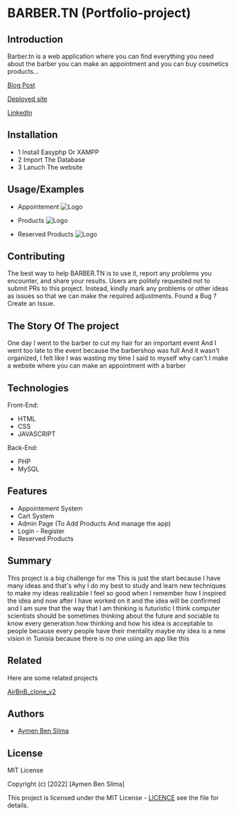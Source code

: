 # BARBER.TN (Portfolio-project)




## Introduction
Barber.tn is a web application where you can find everything you need
about the barber you can make an appointment and you can buy cosmetics products...

[Blog Post](https://www.linkedin.com/in/aymen-ben-slima-011712217/)

[Deployed site](https://aymenbenslima0.wixsite.com/barbertn/)

[LinkedIn](https://www.linkedin.com/in/aymen-ben-slima-011712217/)

## Installation
- 1 Install Easyphp Or XAMPP
- 2 Import The Database
- 3 Lanuch The website

## Usage/Examples

* Appointement
![Logo](https://i.imgur.com/n2rcBaD.jpg)

* Products
![Logo](https://i.imgur.com/CA4hndQ.jpg)

* Reserved Products
![Logo](https://i.imgur.com/7Bjg39A.jpg)



## Contributing

The best way to help BARBER.TN is to use it, report any problems you encounter, and share your results.
Users are politely requested not to submit PRs to this project. Instead, kindly mark any problems or other ideas as issues so that we can make the required adjustments.
Found a Bug ? Create an Issue.

## The Story Of The project
One day I went to the barber to cut my hair for an important event
And I went too late to the event because the barbershop was full
And it wasn't organized, I felt like I was wasting my time
I said to myself why can't I make a website where you can make an appointment with a barber

## Technologies
Front-End:
* HTML
* CSS
* JAVASCRIPT

Back-End:
* PHP
* MySQL


## Features

- Appointement System
- Cart System
- Admin Page (To Add Products And manage the app)
- Login - Register
- Reserved Products

## Summary

This project is a big challenge for me
This is just the start because I have many ideas and that's why I do my best to study and learn new techniques to make my ideas realizable
I feel so good when I remember how I inspired the idea and now after I have worked on it and the idea will be confirmed and 
I am sure that the way that I am thinking is futuristic
I think computer scientists should be sometimes thinking about the future and sociable to know every generation how thinking and how his idea is acceptable to people because every people have their mentality 
maybe my idea is a new vision in Tunisia because there is no one using an app like this

## Related

Here are some related projects

[AirBnB_clone_v2](https://github.com/Aymenbs22/AirBnB_clone_v2)


## Authors

- [Aymen Ben Slima](https://www.github.com/Aymenbs22)


## License

MIT License

Copyright (c) [2022] [Aymen Ben Slima]

This project is licensed under the MIT License - [LICENCE](https://github.com/Aymenbs22/Portfolio-project/blob/main/LICENSE) see the file for details.
